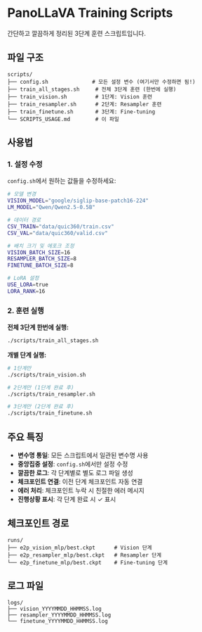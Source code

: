 # PanoLLaVA Training Scripts

간단하고 깔끔하게 정리된 3단계 훈련 스크립트입니다.

## 파일 구조

```
scripts/
├── config.sh              # 모든 설정 변수 (여기서만 수정하면 됨!)
├── train_all_stages.sh     # 전체 3단계 훈련 (한번에 실행)
├── train_vision.sh         # 1단계: Vision 훈련
├── train_resampler.sh      # 2단계: Resampler 훈련  
├── train_finetune.sh       # 3단계: Fine-tuning
└── SCRIPTS_USAGE.md        # 이 파일
```

## 사용법

### 1. 설정 수정
`config.sh`에서 원하는 값들을 수정하세요:

```bash
# 모델 변경
VISION_MODEL="google/siglip-base-patch16-224"
LM_MODEL="Qwen/Qwen2.5-0.5B"

# 데이터 경로
CSV_TRAIN="data/quic360/train.csv" 
CSV_VAL="data/quic360/valid.csv"

# 배치 크기 및 에포크 조정
VISION_BATCH_SIZE=16
RESAMPLER_BATCH_SIZE=8
FINETUNE_BATCH_SIZE=8

# LoRA 설정
USE_LORA=true
LORA_RANK=16
```

### 2. 훈련 실행

**전체 3단계 한번에 실행:**
```bash
./scripts/train_all_stages.sh
```

**개별 단계 실행:**
```bash
# 1단계만
./scripts/train_vision.sh

# 2단계만 (1단계 완료 후)
./scripts/train_resampler.sh  

# 3단계만 (2단계 완료 후)
./scripts/train_finetune.sh
```

## 주요 특징

- **변수명 통일**: 모든 스크립트에서 일관된 변수명 사용
- **중앙집중 설정**: `config.sh`에서만 설정 수정
- **깔끔한 로그**: 각 단계별로 별도 로그 파일 생성
- **체크포인트 연결**: 이전 단계 체크포인트 자동 연결
- **에러 처리**: 체크포인트 누락 시 친절한 에러 메시지
- **진행상황 표시**: 각 단계 완료 시 ✓ 표시

## 체크포인트 경로

```
runs/
├── e2p_vision_mlp/best.ckpt      # Vision 단계
├── e2p_resampler_mlp/best.ckpt   # Resampler 단계  
└── e2p_finetune_mlp/best.ckpt    # Fine-tuning 단계
```

## 로그 파일

```
logs/
├── vision_YYYYMMDD_HHMMSS.log
├── resampler_YYYYMMDD_HHMMSS.log
└── finetune_YYYYMMDD_HHMMSS.log
```
